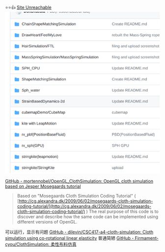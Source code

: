 
⭐⭐👍
[Site Unreachable](https://github.com/DonDracula/OpenGL_projects)
 ![300](https://raw.githubusercontent.com/acdefg/cdn/main/obsidian/202402261404361.png)

[GitHub - mortennobel/OpenGL\_ClothSimulation: OpenGL cloth simulation based on Jesper Mosegaards tutorial](https://github.com/mortennobel/OpenGL_ClothSimulation)

>Based on "Mosegaards Cloth Simulation Coding Tutorial" ( [http://cg.alexandra.dk/2009/06/02/mosegaards-cloth-simulation-coding-tutorial/](http://cg.alexandra.dk/2009/06/02/mosegaards-cloth-simulation-coding-tutorial/) )
The real purpose of this code is to discover and describe how the same code can be implemented using different versions of OpenGL.

可以运行，显示有问题
[GitHub - dilevin/CSC417-a4-cloth-simulation: Cloth simulation using co-rotational linear elasticity](https://github.com/dilevin/CSC417-a4-cloth-simulation)
普通简陋
[GitHub - Firmament-cyou/ClothSimulation: 柔性布料仿真](https://github.com/Firmament-cyou/ClothSimulation)